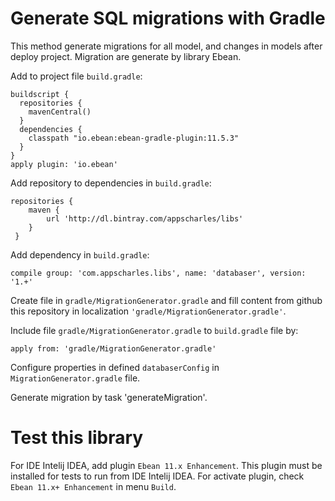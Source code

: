 # Generate SQL migrations with Gradle

This method generate migrations for all model, and changes in models after deploy project.
Migration are generate by library Ebean.

Add to project file `build.gradle`:

```
buildscript {
  repositories {
    mavenCentral()
  }
  dependencies {
    classpath "io.ebean:ebean-gradle-plugin:11.5.3"
  }
}
apply plugin: 'io.ebean'
```

Add repository to dependencies in `build.gradle`:
```
repositories {
    maven {
        url 'http://dl.bintray.com/appscharles/libs'
    }
 }
```

Add dependency in `build.gradle`:
```
compile group: 'com.appscharles.libs', name: 'databaser', version: '1.+'
```

Create file in `gradle/MigrationGenerator.gradle` and fill content
from github this repository in localization `'gradle/MigrationGenerator.gradle'`.

Include file `gradle/MigrationGenerator.gradle` to `build.gradle` file by:
```
apply from: 'gradle/MigrationGenerator.gradle'
```

Configure properties in defined `databaserConfig` in `MigrationGenerator.gradle` file.

Generate migration by task 'generateMigration'.

# Test this library
For IDE Intelij IDEA, add plugin `Ebean 11.x Enhancement`. This plugin
must be installed for tests to run from IDE Intelij IDEA. For activate plugin, check
`Ebean 11.x+ Enhancement` in menu `Build`.